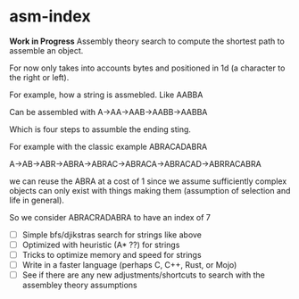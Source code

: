 # asm-index

**Work in Progress** Assembly theory search to compute the shortest path to assemble an object.

For now only takes into accounts bytes and positioned in 1d (a character to the right or left).

For example, how a string is assmebled. Like AABBA

Can be assembled with A->AA->AAB->AABB->AABBA

Which is four steps to assumble the ending sting.

For example with the classic example ABRACADABRA

A->AB->ABR->ABRA->ABRAC->ABRACA->ABRACAD->ABRRACABRA

 we can reuse the ABRA at a cost of 1 since we assume sufficiently complex objects can only exist with things making them (assumption of selection and life in general).
 
So we consider ABRACRADABRA to have an index of 7

- [ ] Simple bfs/djikstras search for strings like above
- [ ] Optimized with heuristic (A* ??) for strings
- [ ] Tricks to optimize memory and speed for strings
- [ ] Write in a faster language (perhaps C, C++, Rust, or Mojo)
- [ ] See if there are any new adjustments/shortcuts to search with the assembley theory assumptions

